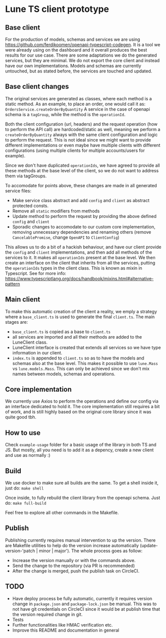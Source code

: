 # Lune TS client prototype

## Base client

For the production of models, schemas and services we are using
https://github.com/ferdikoomen/openapi-typescript-codegen. It is a tool we were already using
on the dashboard and it overall produces the best results for our use case. There are some
adaptations we do the generated services, but they are minimal.
We do not export the core client and instead have our own implementations. Models and schemas
are currently untouched, but as stated before, the services are touched and updated.

## Base client changes

The original services are generated as classes, where each method is a static method.
As an example, to place an order, one would call it as: `OrdersService.createOrderByQuantity`
A service in the case of openapi schema is a `tagGroup`, while the method is the `operationId`.

Both the client configuration (url, headers) and the request operation (how to perform the
API call) are hardcoded/static as well, meaning we perform a `createOrderByQuantity` always
with the same client configuration and logic to perform the request. This is not ideal since
we might want to provide different implementations or even maybe have multiple clients with
different configurations (using multiple clients for multiple accounts/users for example).

Since we don't have duplicated `operationIds`, we have agreed to provide all these methods at
the base level of the client, so we do not want to address them via tagGroups.

To accomodate for points above, these changes are made in all generated service files:

- Make service class abstract and add `config` and `client` as abstract protected consts.
- Remove all `static` modifiers from methods
- Update method to perform the request by providing the above defined `config` and `client`
- Sporadic changes to accomodate to our custom core implementation, removing unnecessary
  dependencies and renaming others (remove `CancelablePromise`, change `OpenAPI` to `ClientConfig`)

This allows us to do a bit of a hackish behaviour, and have our client provide the `config` and
`client` implementations, and then add all methods of the services to it. It makes all
`operationIds` present at the base level. We then create an interface on the client that inherits
from all the services, putting the `operationIds` types in the client class. This is known as
mixin in Typescript.
See for more info: https://www.typescriptlang.org/docs/handbook/mixins.html#alternative-pattern

## Main client

To make this automatic creation of the client a reality, we emply a strategy where a `base_client.ts`
is used to generate the final `client.ts`. The main stages are:

- `base_client.ts` is copied as a base to `client.ts`
- all services are imported and all their methods are added to the LuneClient class.
- LuneClient interface is created that extends all services so we have type information in our client.
- `index.ts` is appended to `client.ts` so as to have the models and schemas also at the base level.
  This makes it possible to use `lune.Mass` vs `lune.models.Mass`. This can only be achieved since
  we don't mix names between models, schemas and operations.

## Core implementation

We currently use Axios to perform the operations and define our config via an interface dedicated to
hold it. The core implementation still requires a bit of work, and is still highly based on the
original core library since it was quite good tbh.

## How to use

Check `example-usage` folder for a basic usage of the library in both TS and JS. But mostly, all you
need is to add it as a depency, create a new client and use as normally :)

## Build

We use docker to make sure all builds are the same. To get a shell inside it, just do:
`make shell`

Once inside, to fully rebuild the client library from the openapi schema. Just do:
`make full-build`

Feel free to explore all other commands in the Makefile.

## Publish

Publishing currently requires manual intervention to up the version. There are Makefile utilities to help
do the version increase automatically (update-version-'patch | minor | major').
The whole process goes as follow:
- Increase the version manually or with the commands above.
- Send the change to the repository (via PR is recommended)
- After the change is merged, push the publish task on CircleCI.

## TODO

- Have deploy process be fully automatic, currently it requires version change in
`package.json` and `package-lock.json` be manual. This was to not have git credentials
on CircleCI since it would be at publish time that the version required change in git.
- Tests
- Further functionalities like HMAC verification etc.
- Improve this README and documentation in general
